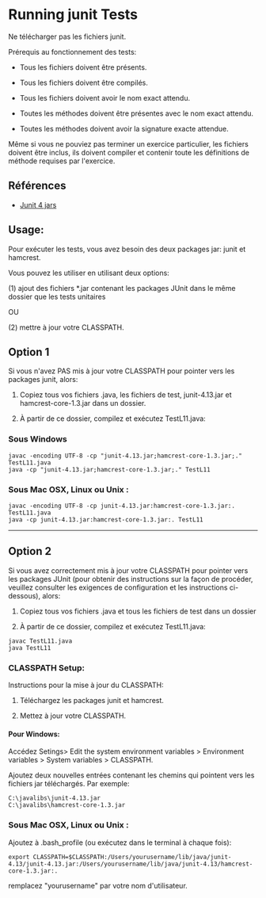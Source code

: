 
# Running junit Tests

Ne télécharger pas les fichiers junit.

Prérequis au fonctionnement des tests:

* Tous les fichiers doivent être présents.

* Tous les fichiers doivent être compilés.

* Tous les fichiers doivent avoir le nom exact attendu.

* Toutes les méthodes doivent être présentes avec le nom exact attendu.

* Toutes les méthodes doivent avoir la signature exacte attendue.

Même si vous ne pouviez pas terminer un exercice particulier, les fichiers
doivent être inclus, ils doivent compiler et contenir toute les définitions
de méthode requises par l'exercice.

## Références

* [Junit 4 jars](https://github.com/junit-team/junit4/wiki/Download-and-Install)


## Usage:

Pour exécuter les tests, vous avez besoin des deux packages jar: junit et hamcrest.

Vous pouvez les utiliser en utilisant deux options:

(1) ajout des fichiers \*.jar contenant les packages JUnit dans le même dossier que les tests unitaires

 OU

(2) mettre à jour votre CLASSPATH.


## Option 1

Si vous n'avez PAS mis à jour votre CLASSPATH pour pointer vers les packages junit, alors:

1. Copiez tous vos fichiers .java, les fichiers de test, junit-4.13.jar et hamcrest-core-1.3.jar dans un dossier.

2. À partir de ce dossier, compilez et exécutez TestL11.java:

### Sous Windows

```
javac -encoding UTF-8 -cp "junit-4.13.jar;hamcrest-core-1.3.jar;." TestL11.java
java -cp "junit-4.13.jar;hamcrest-core-1.3.jar;." TestL11
```

### Sous Mac OSX, Linux ou Unix :

```
javac -encoding UTF-8 -cp junit-4.13.jar:hamcrest-core-1.3.jar:. TestL11.java
java -cp junit-4.13.jar:hamcrest-core-1.3.jar:. TestL11
```

***

## Option 2

Si vous avez correctement mis à jour votre CLASSPATH pour pointer vers les packages JUnit (pour obtenir des instructions sur la façon de procéder, veuillez consulter les exigences de configuration et les instructions ci-dessous), alors:

1. Copiez tous vos fichiers .java et tous les fichiers de test dans un dossier

2. À partir de ce dossier, compilez et exécutez TestL11.java:

```
javac TestL11.java
java TestL11
```

### CLASSPATH Setup:

Instructions pour la mise à jour du CLASSPATH:

1. Téléchargez les packages junit et hamcrest.

2. Mettez à jour votre CLASSPATH.

#### Pour Windows:

Accédez Setings> Edit the system environment variables > Environment variables > System variables > CLASSPATH.

Ajoutez deux nouvelles entrées contenant les chemins qui pointent vers les fichiers jar téléchargés. Par exemple:

```
C:\javalibs\junit-4.13.jar
C:\javalibs\hamcrest-core-1.3.jar
```

### Sous Mac OSX, Linux ou Unix :

Ajoutez à .bash_profile (ou exécutez dans le terminal à chaque fois):

```
export CLASSPATH=$CLASSPATH:/Users/yourusername/lib/java/junit-4.13/junit-4.13.jar:/Users/yourusername/lib/java/junit-4.13/hamcrest-core-1.3.jar:.
```

remplacez "yourusername" par votre nom d'utilisateur.
